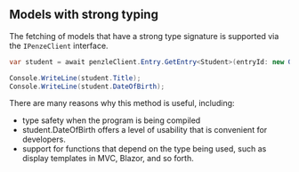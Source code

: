 ## **Models with strong typing**

The fetching of models that have a strong type signature is supported via the `IPenzeClient` interface.

```csharp
var student = await penzleClient.Entry.GetEntry<Student>(entryId: new Guid(g: "b30f6a28-e8b9-4886-ac28-0109aaf959af"), cancellationToken: CancellationToken.None);

Console.WriteLine(student.Title);
Console.WriteLine(student.DateOfBirth);
```

There are many reasons why this method is useful, including:

- type safety when the program is being compiled
- student.DateOfBirth offers a level of usability that is convenient for developers.
- support for functions that depend on the type being used, such as display templates in MVC, Blazor, and so forth.
